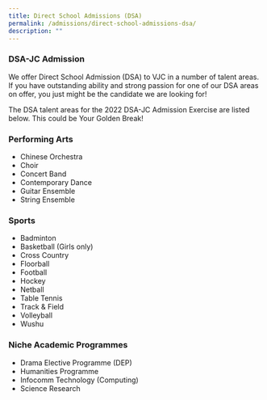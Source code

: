 ```yaml
---
title: Direct School Admissions (DSA)
permalink: /admissions/direct-school-admissions-dsa/
description: ""
---
```

### DSA-JC Admission


We offer Direct School Admission (DSA) to VJC in a number of talent areas. If you have outstanding ability and strong passion for one of our DSA areas on offer, you just might be the candidate we are looking for!

The DSA talent areas for the 2022 DSA-JC Admission Exercise are listed below. This could be Your Golden Break!

### Performing Arts

*   Chinese Orchestra
*   Choir
*   Concert Band
*   Contemporary Dance
*   Guitar Ensemble
*   String Ensemble

### Sports

*   Badminton
*   Basketball (Girls only)
*   Cross Country
*   Floorball
*   Football
*   Hockey
*   Netball
*   Table Tennis
*   Track & Field
*   Volleyball
*   Wushu

### Niche Academic Programmes

*   Drama Elective Programme (DEP)
*   Humanities Programme
*   Infocomm Technology (Computing)
*   Science Research

